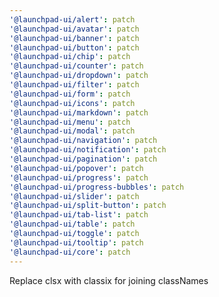 ```yaml
---
'@launchpad-ui/alert': patch
'@launchpad-ui/avatar': patch
'@launchpad-ui/banner': patch
'@launchpad-ui/button': patch
'@launchpad-ui/chip': patch
'@launchpad-ui/counter': patch
'@launchpad-ui/dropdown': patch
'@launchpad-ui/filter': patch
'@launchpad-ui/form': patch
'@launchpad-ui/icons': patch
'@launchpad-ui/markdown': patch
'@launchpad-ui/menu': patch
'@launchpad-ui/modal': patch
'@launchpad-ui/navigation': patch
'@launchpad-ui/notification': patch
'@launchpad-ui/pagination': patch
'@launchpad-ui/popover': patch
'@launchpad-ui/progress': patch
'@launchpad-ui/progress-bubbles': patch
'@launchpad-ui/slider': patch
'@launchpad-ui/split-button': patch
'@launchpad-ui/tab-list': patch
'@launchpad-ui/table': patch
'@launchpad-ui/toggle': patch
'@launchpad-ui/tooltip': patch
'@launchpad-ui/core': patch
---
```


Replace clsx with classix for joining classNames

